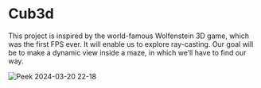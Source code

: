 # Cub3d
This project is inspired by the world-famous Wolfenstein 3D game, which was the first FPS ever. It will enable us to explore ray-casting. Our goal will be to make a dynamic view inside a maze, in which we’ll have to find our way.


![Peek 2024-03-20 22-18](https://github.com/LuisBalsa/Cub3d/assets/81270660/5ca81258-e10a-4aa4-b3bb-258862b09789)
